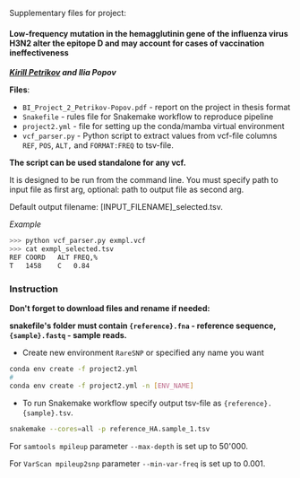 Supplementary files for project:

#### Low-frequency mutation in the hemagglutinin gene of the influenza virus H3N2 alter the epitope D and may account for cases of vaccination ineffectiveness
***[Kirill Petrikov](https://github.com/KirPetrikov) and Ilia Popov***

**Files**:
- `BI_Project_2_Petrikov-Popov.pdf` - report on the project in thesis format
- `Snakefile`  - rules file  for Snakemake workflow to reproduce pipeline
- `project2.yml` - file for setting up the conda/mamba virtual environment
- `vcf_parser.py` - Python script to extract values from vcf-file columns `REF`, `POS`, `ALT,` and `FORMAT:FREQ` to tsv-file.

**The script can be used standalone for any vcf.**

It is designed to be run from the command line. You must specify path to input file as first arg, optional: path to output file as second arg.

Default output filename: [INPUT_FILENAME]_selected.tsv.

*Example*
```bash
>>> python vcf_parser.py exmpl.vcf
>>> cat exmpl_selected.tsv
REF	COORD	ALT	FREQ,%
T	1458	C	0.84
```

### Instruction

**Don't forget to download files and rename if needed:**

**snakefile's folder must contain `{reference}.fna` - reference sequence, `{sample}.fastq` - sample reads.**

- Create new environment `RareSNP` or specified any name you want
```bash
conda env create -f project2.yml
#
conda env create -f project2.yml -n [ENV_NAME]
```

- To run Snakemake workflow specify output tsv-file as `{reference}.{sample}.tsv`. 
```bash
snakemake --cores=all -p reference_HA.sample_1.tsv
```

For `samtools mpileup` parameter `--max-depth` is set up to 50'000.

For `VarScan mpileup2snp` parameter `--min-var-freq` is set up to 0.001.
